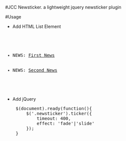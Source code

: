 #JCC Newsticker. a lightweight jquery newsticker plugin

#Usage
* Add HTML List Element
<pre>
	<ul class="newsticker" id="newsticker">
		<li>NEWS: <a href="/news/details/news_id/1">First News</a></li>
		<li>NEWS: <a href="/news/details/news_id/2">Second News</a></li>
	</ul>
</pre>
* Add jQuery
<pre>
	$(document).ready(function(){
		$('.newsticker').ticker({
			timeout: 400,
			effect: 'fade'|'slide'
		});
	}
</pre>